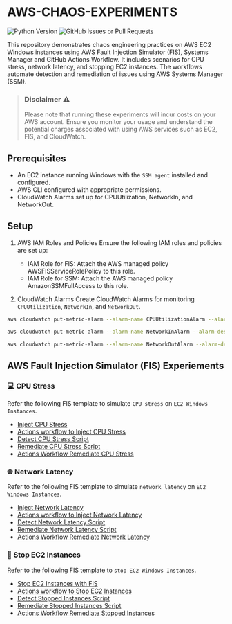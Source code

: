# AWS-CHAOS-EXPERIMENTS

![Python Version](https://img.shields.io/badge/python-3.9%2B-blue)
![GitHub Issues or Pull Requests](https://img.shields.io/github/issues/mostlycloudysky/aws-chaos-experiments)


This repository demonstrates chaos engineering practices on AWS EC2 Windows instances using AWS Fault Injection Simulator (FIS), Systems Manager and GitHub Actions Workflow. It includes scenarios for CPU stress, network latency, and stopping EC2 instances. The workflows automate detection and remediation of issues using AWS Systems Manager (SSM).

> ### Disclaimer ⚠️
> Please note that running these experiments will incur costs on your AWS account. Ensure you monitor your usage and understand the potential charges associated with using AWS services such as EC2, FIS, and CloudWatch.


## Prerequisites

- An EC2 instance running Windows with the `SSM agent` installed and configured.
- AWS CLI configured with appropriate permissions.
- CloudWatch Alarms set up for CPUUtilization, NetworkIn, and NetworkOut.

## Setup

1. AWS IAM Roles and Policies
Ensure the following IAM roles and policies are set up:

   - IAM Role for FIS: Attach the AWS managed policy AWSFISServiceRolePolicy to this role.
   - IAM Role for SSM: Attach the AWS managed policy AmazonSSMFullAccess to this role.
  
2. CloudWatch Alarms
Create CloudWatch Alarms for monitoring `CPUUtilization`, `NetworkIn`, and `NetworkOut`.

```sh
aws cloudwatch put-metric-alarm --alarm-name CPUUtilizationAlarm --alarm-description "Alarm when CPU exceeds 80%" --metric-name CPUUtilization --namespace AWS/EC2 --statistic Average --period 60 --threshold 80 --comparison-operator GreaterThanOrEqualToThreshold --dimensions Name=InstanceId,Value=<YourInstanceId> --evaluation-periods 1 --alarm-actions <YourSNSTopicARN>

aws cloudwatch put-metric-alarm --alarm-name NetworkInAlarm --alarm-description "Alarm when NetworkIn is below 1000 bytes for 1 data point within 1 minute" --metric-name NetworkIn --namespace AWS/EC2 --statistic Average --period 60 --threshold 1000 --comparison-operator LessThanThreshold --dimensions Name=InstanceId,Value=<YourInstanceId> --evaluation-periods 1 --alarm-actions <YourSNSTopicARN>

aws cloudwatch put-metric-alarm --alarm-name NetworkOutAlarm --alarm-description "Alarm when NetworkOut is below 1000 bytes for 1 data point within 1 minute" --metric-name NetworkOut --namespace AWS/EC2 --statistic Average --period 60 --threshold 1000 --comparison-operator LessThanThreshold --dimensions Name=InstanceId,Value=<YourInstanceId> --evaluation-periods 1 --alarm-actions <YourSNSTopicARN>

```

## AWS Fault Injection Simulator (FIS) Experiements

### 💻 CPU Stress

Refer the following FIS template to simulate `CPU stress` on `EC2 Windows Instances`.
 - [Inject CPU Stress](https://github.com/mostlycloudysky/aws-chaos-experiments/blob/master/fis-templates/inject-cpu-stress.json)
 - [Actions workflow to Inject CPU Stress](https://github.com/mostlycloudysky/aws-chaos-experiments/blob/master/.github/workflows/inject-cpu-stress.yml)
 - [Detect CPU Stress Script](https://github.com/mostlycloudysky/aws-chaos-experiments/blob/master/scripts/detect_cpu_stress_issues.py)
 - [Remediate CPU Stress Script](https://github.com/mostlycloudysky/aws-chaos-experiments/blob/master/scripts/remediate_cpu_stress_issue.py)
 - [Actions Workflow Remediate CPU Stress](https://github.com/mostlycloudysky/aws-chaos-experiments/blob/master/.github/workflows/remediate-cpu-stress.yml)
 
### 🌐 Network Latency
Refer to the following FIS template to simulate `network latency` on `EC2 Windows Instances`.
 - [Inject Network Latency](https://github.com/mostlycloudysky/aws-chaos-experiments/blob/master/fis-templates/inject-network-latency.json)
 - [Actions workflow to Inject Network Latency](https://github.com/mostlycloudysky/aws-chaos-experiments/blob/master/.github/workflows/inject-network-latency.yml)
 - [Detect Network Latency Script](https://github.com/mostlycloudysky/aws-chaos-experiments/blob/master/scripts/detect_network_latency_issues.py)
 - [Remediate Network Latency Script](https://github.com/mostlycloudysky/aws-chaos-experiments/blob/master/scripts/remediate_network_latency.py)
 - [Actions Workflow Remediate Network Latency](https://github.com/mostlycloudysky/aws-chaos-experiments/blob/master/.github/workflows/remediate-network-latency.yml)


### 🛑 Stop EC2 Instances
Refer to the following FIS template to `stop EC2 Windows Instances`.

 - [Stop EC2 Instances with FIS](https://github.com/mostlycloudysky/aws-chaos-experiments/blob/master/fis-templates/stop-instance-template.json)
 - [Actions workflow to Stop EC2 Instances](https://github.com/mostlycloudysky/aws-chaos-experiments/blob/master/.github/workflows/stop-instances.yml)
 - [Detect Stopped Instances Script](https://github.com/mostlycloudysky/aws-chaos-experiments/blob/master/scripts/detect_issues.py)
 - [Remediate Stopped Instances Script](https://github.com/mostlycloudysky/aws-chaos-experiments/blob/master/scripts/remediate_stopped_instances.py)
 - [Actions Workflow Remediate Stopped Instances](https://github.com/mostlycloudysky/aws-chaos-experiments/blob/master/.github/workflows/remediate-stop-instances.yml)